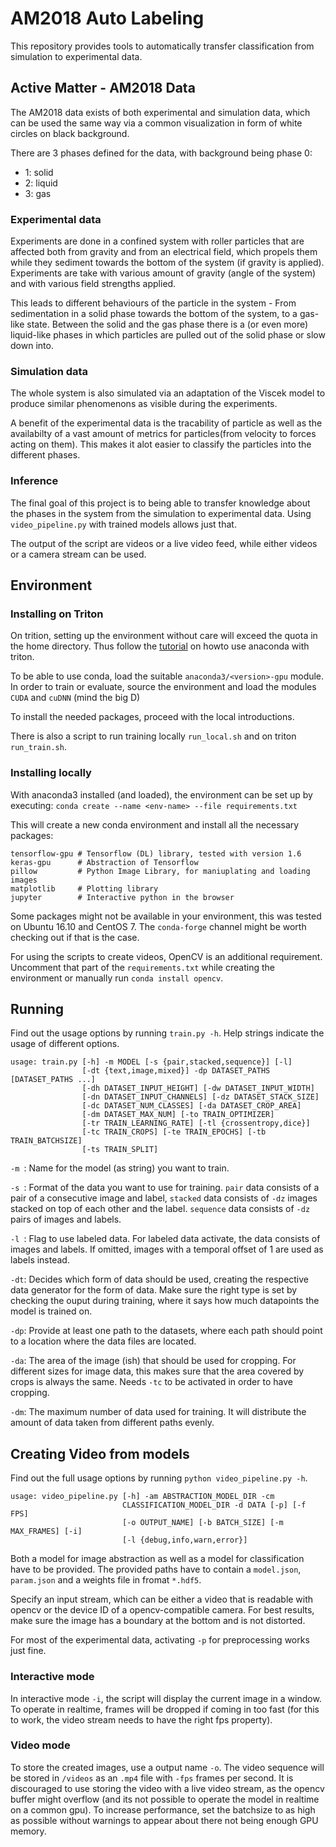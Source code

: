 # AM2018 Auto Labeling

This repository provides tools to automatically transfer classification from
simulation to experimental data.

## Active Matter - AM2018 Data

The AM2018 data exists of both experimental and simulation data, which can 
be used the same way via a common visualization in form of white circles on
black background.

There are 3 phases defined for the data, with background being phase 0:
- 1: solid
- 2: liquid
- 3: gas

### Experimental data

Experiments are done in a confined system with roller particles that are affected
both from gravity and from an electrical field, which propels them while they sediment 
towards the bottom of the system (if gravity is applied).
Experiments are take with various amount of gravity (angle of the system) and with 
various field strengths applied. 

This leads to different behaviours of the particle in the system - From sedimentation in a
solid phase towards the bottom of the system, to a gas-like state. Between the solid and 
the gas phase there is a (or even more) liquid-like phases in which particles are pulled
out of the solid phase or slow down into.

### Simulation data

The whole system is also simulated via an adaptation of the Viscek model to produce 
similar phenomenons as visible during the experiments. 

A benefit of the experimental data is the tracability of particle as well as the 
availabilty of a vast amount of metrics for particles(from velocity to forces acting 
on them). This makes it alot easier to classify the particles into the different phases.

### Inference

The final goal of this project is to being able to transfer knowledge about the phases in 
the system from the simulation to experimental data. Using `video_pipeline.py` with trained
models allows just that.

The output of the script are videos or a live video feed, while either videos or a camera stream can be used. 

## Environment

### Installing on Triton

On trition, setting up the environment without care will exceed the quota in the home directory. Thus follow the [tutorial](http://scicomp.aalto.fi/triton/apps/python.html#conda) on howto use anaconda with triton.

To be able to use conda, load the suitable `anaconda3/<version>-gpu` module.
In order to train or evaluate, source the environment and load the modules `CUDA` and `cuDNN` (mind the big D)

To install the needed packages, proceed with the local introductions.

There is also a script to run training locally `run_local.sh` and on triton `run_train.sh`. 

### Installing locally

With anaconda3 installed (and loaded), the environment can be set up by executing:
`conda create --name <env-name> --file requirements.txt`

This will create a new conda environment and install all the necessary packages:
```
tensorflow-gpu # Tensorflow (DL) library, tested with version 1.6
keras-gpu      # Abstraction of Tensorflow
pillow         # Python Image Library, for maniuplating and loading images
matplotlib     # Plotting library
jupyter        # Interactive python in the browser
```

Some packages might not be available in your environment, this was tested on Ubuntu 16.10 and CentOS 7. The `conda-forge` channel might be worth checking out if that is the case.

For using the scripts to create videos, OpenCV is an additional requirement. Uncomment that part of the `requirements.txt` while creating the environment or manually run `conda install opencv`.

## Running 

Find out the usage options by running `train.py -h`. Help strings indicate the usage
of different options.

```
usage: train.py [-h] -m MODEL [-s {pair,stacked,sequence}] [-l]
                [-dt {text,image,mixed}] -dp DATASET_PATHS [DATASET_PATHS ...]
                [-dh DATASET_INPUT_HEIGHT] [-dw DATASET_INPUT_WIDTH]
                [-dn DATASET_INPUT_CHANNELS] [-dz DATASET_STACK_SIZE]
                [-dc DATASET_NUM_CLASSES] [-da DATASET_CROP_AREA]
                [-dm DATASET_MAX_NUM] [-to TRAIN_OPTIMIZER]
                [-tr TRAIN_LEARNING_RATE] [-tl {crossentropy,dice}]
                [-tc TRAIN_CROPS] [-te TRAIN_EPOCHS] [-tb TRAIN_BATCHSIZE]
                [-ts TRAIN_SPLIT]
```

`-m `: Name for the model (as string) you want to train. 

`-s `: Format of the data you want to use for training. `pair` data consists of a pair of a consecutive image and label, `stacked` data consists of `-dz` images stacked on top of each other and the label. `sequence` data consists of `-dz` pairs of images and labels.

`-l `: Flag to use labeled data. For labeled data activate, the data consists of images and labels. If omitted, images with a temporal offset of 1 are used as labels instead.

`-dt`: Decides which form of data should be used, creating the respective data generator for the form of data. Make sure the right type is set by checking the ouput during training, where it says how much datapoints the model is trained on.

`-dp`: Provide at least one path to the datasets, where each path should point to a location where the data files are located.

`-da`: The area of the image (ish) that should be used for cropping. For different sizes for image data, this makes sure that the area covered by crops is always the same. Needs `-tc` to be activated in order to have cropping.

`-dm`: The maximum number of data used for training. It will distribute the amount of data taken from different paths evenly. 

## Creating Video from models

Find out the full usage options by running `python video_pipeline.py -h`.

```
usage: video_pipeline.py [-h] -am ABSTRACTION_MODEL_DIR -cm
                         CLASSIFICATION_MODEL_DIR -d DATA [-p] [-f FPS]
                         [-o OUTPUT_NAME] [-b BATCH_SIZE] [-m MAX_FRAMES] [-i]
                         [-l {debug,info,warn,error}]
```

Both a model for image abstraction as well as a model for classification have to be provided. The provided paths have to contain a `model.json`, `param.json` and a weights file in fromat `*.hdf5`.

Specify an input stream, which can be either a video that is readable with opencv or the device ID of a opencv-compatible camera. For best results, make sure the image has a boundary at the bottom and is not distorted.

For most of the experimental data, activating `-p` for preprocessing works just fine.

### Interactive mode

In interactive mode `-i`, the script will display the current image in a window. To operate in realtime, frames will be dropped if coming in too fast (for this to work, the video stream needs to have the right fps property).

### Video mode

To store the created images, use a output name `-o`. The video sequence will be stored in `/videos` as an `.mp4` file with `-fps` frames per second. It is discouraged to use storing the video with a live video stream, as the opencv buffer might overflow (and its not possible to operate the model in realtime on a common gpu). To increase performance, set the batchsize to as high as possible without warnings to appear about there not being enough GPU memory.